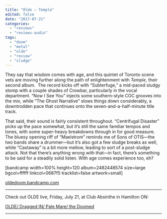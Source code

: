 ```yaml
---
title: "Olde – Temple"
edited: false
date: "2017-07-21"
categories:
  - "reviews"
  - "reviews-audio"
tags:
  - "doom"
  - "metal"
  - "olde"
  - "review"
  - "sludge"
---
```


They say that wisdom comes with age, and this quintet of Toronto scene vets are moving further along the path of enlightenment with _Temple_, their second album.  The record kicks off with “Subterfuge,” a mid-paced sludgy stomp with a couple shades of Crowbar, particularly in the vocal department. “Now I See You” injects some southern-style COC grooves into the mix, while “The Ghost Narrative” slows things down considerably, a downtrodden pace that continues onto the seven-and-a-half-minute title track.

That said, their sound is fairly consistent throughout. “Centrifugal Disaster” picks up the pace somewhat, but it’s still the same familiar tempos and tones, with some super-heavy breakdowns through in for good measure. The bluesy opening riff of “Maelstrom” reminds me of Sons of OTIS—the two bands share a drummer—but it’s also got a few sludge breaks as well, while “Castaway” is a bit more mellow, leading to sort of a post-sludge attack. Not that there’s anything wrong with that—in fact, there’s something to be said for a steadily solid listen. With age comes experience too, eh?

\[bandcamp width=100% height=120 album=2482448574 size=large bgcol=ffffff linkcol=0687f5 tracklist=false artwork=small\]

[oldedoom.bandcamp.com](https://oldedoom.bandcamp.com/)

* * *

Check out OLDE live, Friday, July 21, at Club Absinthe in Hamilton ON:

[OLDE/ Dragged IN/ Pale Mare/ the Doomed](https://www.facebook.com/events/1291183081001298/)

* * *

